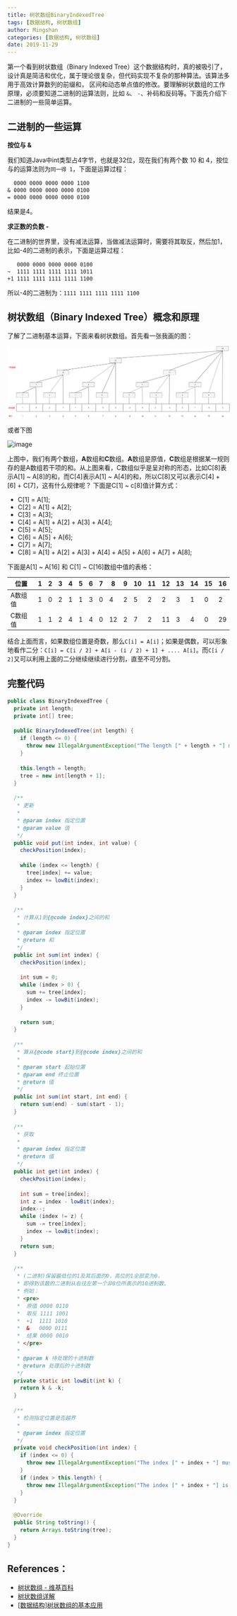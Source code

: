 ```yaml
---
title: 树状数组BinaryIndexedTree
tags: [数据结构, 树状数组]
author: Mingshan
categories: [数据结构, 树状数组]
date: 2019-11-29
---
```


第一个看到树状数组（Binary Indexed Tree）这个数据结构时，真的被吸引了，设计真是简洁和优化，属于理论很复杂，但代码实现不复杂的那种算法。该算法多用于高效计算数列的前缀和， 区间和动态单点值的修改。要理解树状数组的工作原理，必须要知道二进制的运算法则，比如 `&`、 `-`、补码和反码等。下面先介绍下二进制的一些简单运算。

<!-- more -->

## 二进制的一些运算

**按位与 &**

我们知道Java中int类型占4字节，也就是32位，现在我们有两个数 10 和 4，按位与的运算法则为`同一得 1`，下面是运算过程：

```
  0000 0000 0000 0000 1100
& 0000 0000 0000 0000 0100
= 0000 0000 0000 0000 0100
```

结果是4。

**求正数的负数 -**

在二进制的世界里，没有减法运算，当做减法运算时，需要将其取反，然后加1，比如-4的二进制的表示，下面是运算过程：

```
   0000 0000 0000 0000 0100
~  1111 1111 1111 1111 1011
+1 1111 1111 1111 1111 1100
```
所以-4的二进制为：`1111 1111 1111 1111 1100`

## 树状数组（Binary Indexed Tree）概念和原理

了解了二进制基本运算，下面来看树状数组。首先看一张我画的图：

![image](https://github.com/mstao/static/blob/master/images/BinaryIndexedTree.png?raw=true)

或者下图

![image](http://community.topcoder.com/i/education/binaryIndexedTrees/bitval.gif)


上图中，我们有两个数组，**A**数组和**C**数组。**A**数组是原值，**C**数组是根据某一规则存的是A数组若干项的和。从上图来看，C数组似乎是呈对称的形态，比如C[8]表示A[1] ~ A[8]的和，而C[4]表示A[1] ~ A[4]的和，所以C[8]又可以表示C[4] + [6] + C[7]，这有什么规律呢？ 下面是C[1] ~ c[8]值计算方式：

- C[1] = A[1];
- C[2] = A[1] + A[2];
- C[3] = A[3];
- C[4] = A[1] + A[2] + A[3] + A[4];
- C[5] = A[5];
- C[6] = A[5] + A[6];
- C[7] = A[7];
- C[8] = A[1] + A[2] + A[3] + A[4] + A[5] + A[6] + A[7] + A[8];

下面是A[1] ~ A[16] 和 C[1] ~ C[16]数组中值的表格：

位置 |  1 |	2 |	3 |	4 | 5 |	6 |	7 |	8 |	9 |	10 | 11 | 12 |	13 | 14 | 15 | 16
---|---|---|---|---|---|---|---|---|---|---|---|---|---|---|---|---
A数组值 | 	1 |	0 |	2 |	1 |	1 |	3 |	0 |	4 |	2 |	5 |	2 |	2 |	3 |	1 |	0 |	2
C数组值   |   1 | 1 |	2 |	4 |	1 |	4 |	0 |	12 | 2 | 7 | 2 | 11 | 3 | 4 | 0 | 29


结合上面而言，如果数组位置是奇数，那么`C[i] = A[i]`；如果是偶数，可以形象地看作二分：`C[i] = C[i / 2] + A[i - (i / 2) + 1] + .... A[i]`。而`C[i / 2]`又可以利用上面的二分继续继续进行分割，直至不可分割。


## 完整代码


```Java
public class BinaryIndexedTree {
  private int length;
  private int[] tree;

  public BinaryIndexedTree(int length) {
    if (length <= 0) {
      throw new IllegalArgumentException("The length [" + length + "] must greater 0.");
    }

    this.length = length;
    tree = new int[length + 1];
  }

  /**
   * 更新
   *
   * @param index 指定位置
   * @param value 值
   */
  public void put(int index, int value) {
    checkPosition(index);

    while (index <= length) {
      tree[index] += value;
      index += lowBit(index);
    }
  }

  /**
   * 计算从1到{@code index}之间的和
   *
   * @param index 指定位置
   * @return 和
   */
  public int sum(int index) {
    checkPosition(index);

    int sum = 0;
    while (index > 0) {
      sum += tree[index];
      index -= lowBit(index);
    }

    return sum;
  }

  /**
   * 算从{@code start}到{@code index}之间的和
   *
   * @param start 起始位置
   * @param end 终止位置
   * @return 值
   */
  public int sum(int start, int end) {
    return sum(end) - sum(start - 1);
  }

  /**
   * 获取
   *
   * @param index 指定位置
   * @return 值
   */
  public int get(int index) {
    checkPosition(index);

    int sum = tree[index];
    int z = index - lowBit(index);
    index--;
    while (index != z) {
      sum -= tree[index];
      index -= lowBit(index);
    }
    return sum;
  }

  /**
   * (二进制)保留最低位的1及其后面的0，高位的1全部变为0，
   * 即得到该数的二进制从右往左第一个非0位所表示的10进制数。
   * 例如：
   * <pre>
   *  原值 0000 0110
   *  取反 1111 1001
   *  +1  1111 1010
   *  &   0000 0111
   *  结果 0000 0010
   * </pre>
   *
   * @param k 待处理的十进制数
   * @return 处理后的十进制数
   */
  private static int lowBit(int k) {
    return k & -k;
  }

  /**
   * 检测指定位置是否越界
   *
   * @param index 指定位置
   */
  private void checkPosition(int index) {
    if (index <= 0) {
      throw new IllegalArgumentException("The index [" + index + "] must greater 0.");
    }
    if (index > this.length) {
      throw new IllegalArgumentException("The index [" + index + "] is out of range.");
    }
  }

  @Override
  public String toString() {
    return Arrays.toString(tree);
  }
}
```



## References：

- [树状数组 - 维基百科](https://zh.wikipedia.org/wiki/%E6%A0%91%E7%8A%B6%E6%95%B0%E7%BB%84)
- [树状数组详解](https://www.cnblogs.com/xenny/p/9739600.html)
- [[数据结构]树状数组的基本应用](https://www.cnblogs.com/cyanigence-oi/p/11708420.html)
